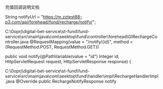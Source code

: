 充值回调说明文档

String notifyUrl = "https://m.zztest88-p3.com/api/forehead/fund/recharge/notify/";


C:\0oprj\digital-bet-service\st-fund\fund-service\src\main\java\com\seektop\fund\controller\forehead\GlRechargeController.java
@RequestMapping(value = "/notify/{id}", method = {RequestMethod.POST, RequestMethod.GET})


public void notify(@PathVariable(value = "id") Integer id, HttpServletRequest request,
                   HttpServletResponse response) {







C:\0oprj\digital-bet-service\st-fund\fund-service\src\main\java\com\seektop\fund\handler\impl\RechargeHandlerImpl.java
@Override
public RechargeNotifyResponse notify

